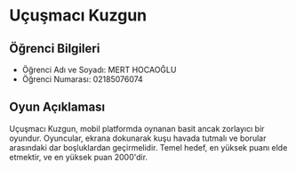 # Uçuşmacı Kuzgun

## Öğrenci Bilgileri
- Öğrenci Adı ve Soyadı: MERT HOCAOĞLU
- Öğrenci Numarası: 02185076074

## Oyun Açıklaması
Uçuşmacı Kuzgun, mobil platformda oynanan basit ancak zorlayıcı bir oyundur.
Oyuncular, ekrana dokunarak kuşu havada tutmalı ve borular arasındaki dar boşluklardan geçirmelidir. 
Temel hedef, en yüksek puanı elde etmektir, ve en yüksek puan 2000'dir.

